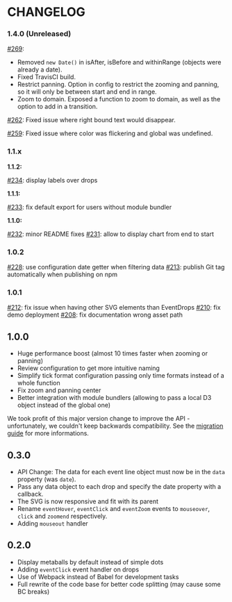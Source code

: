 # CHANGELOG

### 1.4.0 (Unreleased)

[#269](https://github.com/marmelab/EventDrops/pull/269):

* Removed `new Date()` in isAfter, isBefore and withinRange (objects were already a date).
* Fixed TravisCI build.
* Restrict panning. Option in config to restrict the zooming and panning, so it will only be between start and end in range.
* Zoom to domain. Exposed a function to zoom to domain, as well as the option to add in a transition.

[#262](https://github.com/marmelab/EventDrops/pull/262): Fixed issue where right bound text would disappear.

[#259](https://github.com/marmelab/EventDrops/pull/259): Fixed issue where color was flickering and global was undefined.

### 1.1.x

**1.1.2:**

[#234](https://github.com/marmelab/EventDrops/pull/234): display labels over drops

**1.1.1:**

[#233](https://github.com/marmelab/EventDrops/pull/233): fix default export for users without module bundler

**1.1.0:**

[#232](https://github.com/marmelab/EventDrops/pull/232): minor README fixes
[#231](https://github.com/marmelab/EventDrops/pull/231): allow to display chart from end to start

### 1.0.2

[#228](https://github.com/marmelab/EventDrops/pull/228): use configuration date getter when filtering data
[#213](https://github.com/marmelab/EventDrops/pull/212): publish Git tag automatically when publishing on npm

### 1.0.1

[#212](https://github.com/marmelab/EventDrops/pull/212): fix issue when having other SVG elements than EventDrops
[#210](https://github.com/marmelab/EventDrops/pull/210): fix demo deployment
[#208](https://github.com/marmelab/EventDrops/pull/208): fix documentation wrong asset path

## 1.0.0

* Huge performance boost (almost 10 times faster when zooming or panning)
* Review configuration to get more intuitive naming
* Simplify tick format configuration passing only time formats instead of a whole function
* Fix zoom and panning center
* Better integration with module bundlers (allowing to pass a local D3 object instead of the global one)

We took profit of this major version change to improve the API - unfortunately, we couldn't keep backwards compatibility. See the [migration guide](./MIGRATION-4.0.md) for more informations.

## 0.3.0

* API Change: The data for each event line object must now be in the `data` property (was `date`).
* Pass any data object to each drop and specify the date property with a callback.
* The SVG is now responsive and fit with its parent
* Rename `eventHover`, `eventClick` and `eventZoom` events to `mouseover`, `click` and `zoomend` respectively.
* Adding `mouseout` handler

## 0.2.0

* Display metaballs by default instead of simple dots
* Adding `eventClick` event handler on drops
* Use of Webpack instead of Babel for development tasks
* Full rewrite of the code base for better code splitting (may cause some BC breaks)
